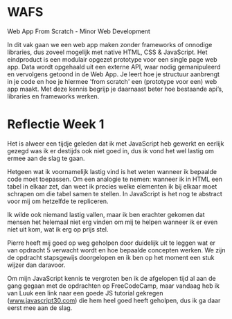 # WAFS

Web App From Scratch - Minor Web Development

In dit vak gaan we een web app maken zonder frameworks of onnodige libraries, dus zoveel mogelijk met native HTML, CSS & JavaScript. Het eindproduct is een modulair opgezet prototype voor een single page web app. Data wordt opgehaald uit een externe API, waar nodig gemanipuleerd en vervolgens getoond in de Web App. Je leert hoe je structuur aanbrengt in je code en hoe je hiermee 'from scratch' een (prototype voor een) web app maakt. Met deze kennis begrijp je daarnaast beter hoe bestaande api’s, libraries en frameworks werken.

# Reflectie Week 1

Het is alweer een tijdje geleden dat ik met JavaScript heb gewerkt en eerlijk gezegd was ik er destijds ook niet goed in, dus ik vond het wel lastig om ermee aan de slag te gaan.

Hetgeen wat ik voornamelijk lastig vind is het weten wanneer ik bepaalde code moet toepassen. Om een analogie te nemen: wanneer ik in HTML een tabel in elkaar zet, dan weet ik precies welke elementen ik bij elkaar moet schrapen om die tabel samen te stellen. In JavaScript is het nog te abstract voor mij om hetzelfde te repliceren.

Ik wilde ook niemand lastig vallen, maar ik ben erachter gekomen dat mensen het helemaal niet erg vinden om mij te helpen wanneer ik er even niet uit kom, wat ik erg op prijs stel.

Pierre heeft mij goed op weg geholpen door duidelijk uit te leggen wat er van opdracht 5 verwacht wordt en hoe bepaalde concepten werken. We zijn de opdracht stapsgewijs doorgelopen en ik ben op het moment een stuk wijzer dan daravoor.

Om mijn JavaScript kennis te vergroten ben ik de afgelopen tijd al aan de gang gegaan met de opdrachten op FreeCodeCamp, maar vandaag heb ik van Luuk een link naar een goede JS tutorial gekregen  (www.javascript30.com) die hem heel goed heeft geholpen, dus ik ga daar eerst mee aan de slag.

